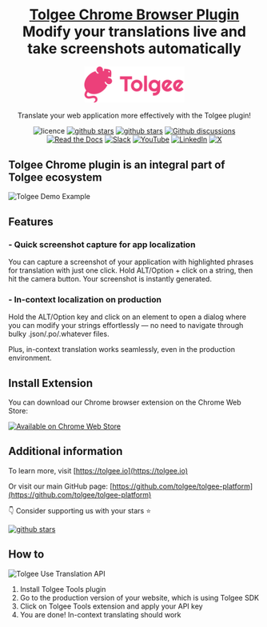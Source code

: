 <h1 align="center" style="border-bottom: none">
    <b>
        <a href="https://chromewebstore.google.com/detail/tolgee-tools/hacnbapajkkfohnonhbmegojnddagfnj?hl=en">Tolgee Chrome Browser Plugin</a><br>
    </b>
 Modify your translations live and </br> take screenshots automatically
</h1>

<div align="center"> 

[<img src="https://raw.githubusercontent.com/tolgee/documentation/main/tolgee_logo_text.svg" alt="Tolgee" width="200" />](https://tolgee.io)

Translate your web application more effectively with the Tolgee plugin!

![licence](https://img.shields.io/badge/license-MIT-blue)
[![github stars](https://img.shields.io/github/stars/tolgee/chrome-plugin?style=social)](https://github.com/tolgee/chrome-plugin)
[![github stars](https://img.shields.io/github/stars/tolgee/tolgee-platform?style=social&label=Tolgee%20Platform)](https://github.com/tolgee/tolgee-platform)
[![Github discussions](https://img.shields.io/github/discussions/tolgee/tolgee-platform)](https://github.com/tolgee/tolgee-platform/discussions)
[![Read the Docs](https://img.shields.io/badge/Read%20the%20Docs-8CA1AF?logo=readthedocs&logoColor=fff)](https://docs.tolgee.io/)
[![Slack](https://img.shields.io/badge/Slack-4A154B?logo=slack&logoColor=fff)](https://join.slack.com/t/tolgeecommunity/shared_invite/zt-2zp55d175-_agXTfKKVbf1BYXlKlmwbA)
[![YouTube](https://img.shields.io/badge/YouTube-%23FF0000.svg?logo=YouTube&logoColor=white)](https://www.youtube.com/@tolgee)
[![LinkedIn](https://custom-icon-badges.demolab.com/badge/LinkedIn-0A66C2?logo=linkedin-white&logoColor=fff)](https://www.linkedin.com/company/tolgee/)
[![X](https://img.shields.io/badge/X-%23000000.svg?logo=X&logoColor=white)](https://x.com/Tolgee_i18n)

</div>

## Tolgee Chrome plugin is an integral part of Tolgee ecosystem

![Tolgee Demo Example](https://github.com/user-attachments/assets/ca0d0ea0-a440-409f-a3cd-f93ef01dc197)


## Features

### - Quick screenshot capture for app localization
You can capture a screenshot of your application with highlighted phrases for translation with just one click. Hold ALT/Option + click on a string, then hit the camera button. Your screenshot is instantly generated.

### - In-context localization on production
Hold the ALT/Option key and click on an element to open a dialog where you can modify your strings effortlessly — no need to navigate through bulky .json/.po/.whatever files. 

Plus, in-context translation works seamlessly, even in the production environment.

## Install Extension

You can download our Chrome browser extension on the Chrome Web Store:

[<img src="images/available-on-chrome-banner.png" alt="Available on Chrome Web Store" width="200" />](https://chromewebstore.google.com/detail/tolgee-tools/hacnbapajkkfohnonhbmegojnddagfnj)

## Additional information

To learn more, visit [https://tolgee.io](https://tolgee.io)

Or visit our main GitHub page: [https://github.com/tolgee/tolgee-platform](https://github.com/tolgee/tolgee-platform)

👇 Consider supporting us with your stars ⭐️

[![github stars](https://img.shields.io/github/stars/tolgee/chrome-plugin?style=social)](https://github.com/tolgee/chrome-plugin)


## How to

<img src="images/tolgee-chrome-api-screenshot.png" alt="Tolgee Use Translation API" width="500">

 1. Install Tolgee Tools plugin
 2. Go to the production version of your website, which is using Tolgee SDK
 3. Click on Tolgee Tools extension and apply your API key
 4. You are done! In-context translating should work
